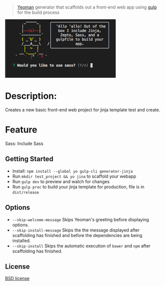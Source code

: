 > [Yeoman](http://yeoman.io) generator that scaffolds out a front-end web app using [gulp](http://gulpjs.com/) for the build process

![](screenshot.png)

# Description:
Creates a new basic front-end web project for jinja template test and create.

# Feature

Sass: Include Sass

## Getting Started

- Install: `npm install --global yo gulp-cli generator-jinja`
- Run `mkdir test_project && yo jina` to scaffold your webapp
- Run `gulp dev` to preview and watch for changes
- Run `gulp proc` to build your jinja template for production, file is in `dist/release`

## Options

- `--skip-welcome-message`
  Skips Yeoman's greeting before displaying options.
- `--skip-install-message`
  Skips the the message displayed after scaffolding has finished and before the dependencies are being installed.
- `--skip-install`
  Skips the automatic execution of `bower` and `npm` after scaffolding has finished.

## License

[BSD license](http://opensource.org/licenses/bsd-license.php)